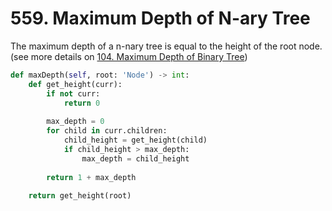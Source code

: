 # 559. Maximum Depth of N-ary Tree
The maximum depth of a n-nary tree is equal to the height of the root node. (see more details on [104. Maximum Depth of Binary Tree](./Day13_bfs_binary_tree.md/#104-maximum-depth-of-binary-tree))
```PYTHON
def maxDepth(self, root: 'Node') -> int:
    def get_height(curr):
        if not curr:
            return 0
        
        max_depth = 0
        for child in curr.children:
            child_height = get_height(child) 
            if child_height > max_depth:
                max_depth = child_height
        
        return 1 + max_depth
    
    return get_height(root)
```